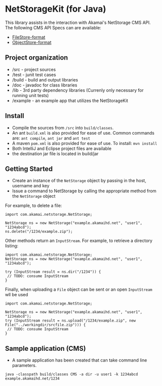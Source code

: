 # NetStorageKit (for Java)

This library assists in the interaction with Akamai's NetStorage CMS API. The following CMS API Specs can are available:

* [FileStore-format](https://control.akamai.com/dl/customers/NS/NS_http_api_FS.pdf)
* [ObjectStore-format](https://control.akamai.com/dl/customers/NS/NS_http_api_OS.pdf)

## Project organization
* /src - project sources
* /test - junit test cases
* /build - build and output libraries
* /doc - javadoc for class libraries
* /lib - 3rd party dependency libraries (Currenly only necessary for running unit tests)
* /example - an example app that utilizes the NetStorageKit

## Install
* Compile the sources from `/src` into `build/classes`.
* An ant `build.xml` is also provided for ease of use. Common commands are: `ant compile`, `ant jar` and `ant test`
* A maven `pom.xml` is also provided for ease of use. To install: `mvn install`
* Both IntelliJ and Eclipse project files are available
* the destination jar file is located in build/jar

## Getting Started
* Create an instance of the `NetStorage` object by passing in the host, username and key
* Issue a command to NetStorage by calling the appropriate method from the `NetStorage` object

For example, to delete a file:
```
import com.akamai.netstorage.NetStorage;

NetStorage ns = new NetStorage("example.akamaihd.net", "user1", "1234abcd");
ns.delete("/1234/example.zip");
```

Other methods return an `InputStream`. For example, to retrieve a directory listing:

```
import com.akamai.netstorage.NetStorage;
NetStorage ns = new NetStorage("example.akamaihd.net", "user1", "1234abcd");

try (InputStream result = ns.dir("/1234")) {
 // TODO: consume InputStream
}
```

Finally, when uploading a `File` object can be sent or an open `InputStream` wll be used
```
import com.akamai.netstorage.NetStorage;

NetStorage ns = new NetStorage("example.akamaihd.net", "user1", "1234abcd");
try (InputStream result = ns.upload("/1234/example.zip", new File("../workingdir/srcfile.zip"))) {
 // TODO: consume InputStream
}
```


## Sample application (CMS)
* A sample application has been created that can take command line parameters.

```
java -classpath build/classes CMS -a dir -u user1 -k 1234abcd example.akamaihd.net/1234
```
